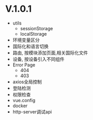 # V.1.0.1

- utils
  - sessionStorage
  - localStorage
- 环境变量区分
- 国际化和语言切换
- 路由, 按模块添加页面,相关国际化文件
- 设备, 按设备引入不同组件
- Error Page
  - 404
  - 403
- axios全局控制
- 登陆检测
- 权限检查
- vue.config
- docker
- http-server调试api
